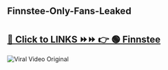 
 ## Finnstee-Only-Fans-Leaked

# <h2><a href="https://clipsfans.com/Finnstee&ref=git">🔗 Click to LINKS ⏩⏩ 👉 🟢 Finnstee </a></h2>

<a href="https://clipsfans.com/Finnstee&ref=git" rel="nofollow" data-target="animated-image.originalLink"><img src="https://i.ibb.co.com/xMMVF88/686577567.gif" alt="Viral Video Original" style="max-width: 100%; display: inline-block;" data-target="animated-image.originalImage"></a>
